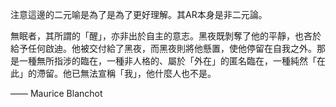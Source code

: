 





注意這邊的二元喻是為了是為了更好理解。其AR本身是非二元論。


無眠者，其所謂的「醒」，亦非出於自主的意志。黑夜既剝奪了他的平靜，也吝於給予任何啟迪。他被交付給了黑夜，而黑夜則將他懸置，使他停留在自我之外。那是一種無所指涉的臨在，一種非人格的、屬於「外在」的匿名臨在，一種純然「在此」的滯留。他已無法宣稱「我」，他什麼人也不是。

—— Maurice Blanchot
